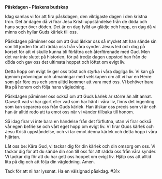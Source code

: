 **Påskdagen - Påskens budskap**

 Idag samlas vi för att fira påskdagen, den viktigaste dagen i den kristna tron. Det är dagen då vi firar Jesu Kristi uppståndelse från de döda och hans seger över döden. Det är en dag fylld av glädje och hopp, en dag då vi minns och hyllar Guds kärlek till oss.

Påskdagen påminner oss om att Gud älskar oss så mycket att han sände sin son till jorden för att rädda oss från våra synder. Jesus led och dog på korset för att vi skulle kunna bli förlåtna och återförenade med Gud. Men det var inte slutet på historien, för på tredje dagen uppstod han från de döda och gav oss det ultimata hoppet och löftet om evigt liv.

Detta hopp om evigt liv ger oss tröst och styrka i våra dagliga liv. Vi kan gå igenom prövningar och utmaningar med vetskapen om att vi har en Herre som går före oss och som alltid kommer att vara med oss. Vi behöver bara lita på honom och följa hans vägledning.

Påskdagen påminner oss också om att Guds kärlek är större än allt annat. Oavsett vad vi har gjort eller vad som har hänt i våra liv, finns det ingenting som kan separera oss från Guds kärlek. Han älskar oss precis som vi är och han är alltid redo att ta emot oss när vi vänder tillbaka till honom.

Så idag firar vi inte bara en händelse från det förflutna, utan vi firar också vår egen befrielse och vårt eget hopp om evigt liv. Vi firar Guds kärlek och Jesu Kristi uppståndelse, och vi tar emot denna kärlek och detta hopp i våra hjärtan.

Låt oss be: Kära Gud, vi tackar dig för din kärlek och din omsorg om oss. Vi tackar dig för att du sände din son till oss för att rädda oss från våra synder. Vi tackar dig för att du har gett oss hoppet om evigt liv. Hjälp oss att alltid lita på dig och att följa din vägledning. Amen.

Tack för att ni har lyssnat. Ha en välsignad påskdag.
#31x
